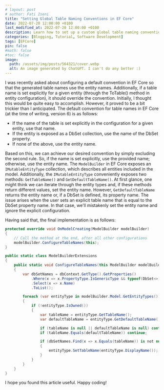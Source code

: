 ```yaml
---
# layout: post
# author: Fati Iseni
title: "Setting Global Table Naming Conventions in EF Core"
date: 2022-07-20 12:00:00 +0100
last_modified_at: 2022-07-20 12:00:00 +0100
description: Learn how to set up a custom global table naming convention in Entity Framework Core, allowing you to define default table names based on entity names and override them as needed.
categories: [Blogging, Tutorial, Software Development]
tags: [EFCore]
pin: false
#math: false
#toc: false
image:
  path: /assets/img/posts/564321/cover.webp
  alt: An image generated by ChatGPT. I can't do any better :)
---
```

I was recently asked about configuring a default convention in EF Core so that the generated table names use the entity names. Additionally, if a table name is set explicitly for a given entity (through the ToTable() method in entity configuration), it should override the convention. Initially, I thought this would be quite easy to accomplish. However, it proved to be a bit trickier than I anticipated. The default convention for table names in EF Core (at the time of writing, version 6) is as follows:

- If the name of the table is set explicitly in the configuration for a given entity, use that name.
- If the entity is exposed as a DbSet collection, use the name of the DbSet property.
- If none of the above, use the entity name.

Based on this, we can achieve our desired convention by simply excluding the second rule. So, if the name is set explicitly, use the provided name; otherwise, use the entity name. The `ModelBuilder` in EF Core exposes an `IMutableEntityType` collection, which describes all entities included in the model. Additionally, the `IMutableEntityType` conveniently exposes two methods: `GetTableName()` and `GetDefaultTableName()`. At first glance, one might think we can iterate through the entity types and, if these methods return different values, set the entity name. However, `GetDefaultTableName` returns the entity name or, if a DbSet is defined, its property name. The issue arises when the user sets an explicit table name that is equal to the DbSet property name. In that case, we'll mistakenly set the entity name and ignore the explicit configuration.

Having said that, the final implementation is as follows:

```csharp
protected override void OnModelCreating(ModelBuilder modelBuilder)
{
    // Call the method at the end, after all other configurations
    modelBuilder.ConfigureTableNames(this);
}
```

```csharp
public static class ModelBuilderExtensions
{
    public static void ConfigureTableNames(this ModelBuilder modelBuilder, DbContext dbContext)
    {
        var dbSetNames = dbContext.GetType().GetProperties()
            .Where(x => x.PropertyType.IsGenericType && typeof(DbSet<>).IsAssignableFrom(x.PropertyType.GetGenericTypeDefinition()))
            .Select(x => x.Name)
            .ToList();

        foreach (var entityType in modelBuilder.Model.GetEntityTypes())
        {
            if (!entityType.IsOwned())
            {
                var tableName = entityType.GetTableName();
                var defaultTableName = entityType.GetDefaultTableName();

                if (tableName is null || defaultTableName is null) continue;
                if (tableName.Equals(defaultTableName)) continue;

                if (dbSetNames.Find(x => x.Equals(tableName)) is not null)
                {
                    entityType.SetTableName(entityType.DisplayName());
                }
            }
        }
    }
}
```

I hope you found this article useful. Happy coding!

